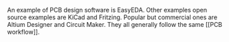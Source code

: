 An example of PCB design software is EasyEDA. Other examples open source examples are KiCad and Fritzing. Popular but commercial ones are Altium Designer and Circuit Maker. They all generally follow the same [[PCB workflow]].